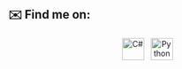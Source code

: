 ## ✉️ Find me on:


<p align="center">
 <a href="https://www.linkedin.com/in/celielton-ramalho/" target="_blank" rel="noopener noreferrer"> <img src="https://cdn.jsdelivr.net/npm/simple-icons@v3/icons/linkedin.svg" alt="C#" height="40" style="vertical-align:top; margin:4px"></a>
 <a href="mailto:celieltonr@gmail.com"> <img src="https://cdn.jsdelivr.net/npm/simple-icons@v3/icons/gmail.svg" alt="Python" height="40" style="vertical-align:top; margin:4px"></a>
</p>

<!--
**Celielton/Celielton** is a ✨ _special_ ✨ repository because its `README.md` (this file) appears on your GitHub profile.

Here are some ideas to get you started:

- 🔭 I’m currently working on ...
- 🌱 I’m currently learning ...
- 👯 I’m looking to collaborate on ...
- 🤔 I’m looking for help with ...
- 💬 Ask me about ...
- 📫 How to reach me: ...
- 😄 Pronouns: ...
- ⚡ Fun fact: ...
-->
